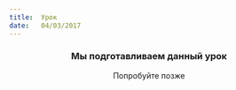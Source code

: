 ```yaml
---
title:  Урок
date:   04/03/2017
---
```


### <center>Мы подготавливаем данный урок</center>
<center>Попробуйте позже</center>